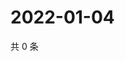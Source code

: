 # 2022-01-04

共 0 条

<!-- BEGIN WEIBO -->
<!-- 最后更新时间 Tue Jan 04 2022 17:14:58 GMT+0800 (China Standard Time) -->

<!-- END WEIBO -->
